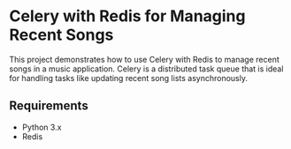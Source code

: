 # Celery with Redis for Managing Recent Songs

This project demonstrates how to use Celery with Redis to manage recent songs in a music application. Celery is a distributed task queue that is ideal for handling tasks like updating recent song lists asynchronously.

## Requirements

- Python 3.x
- Redis
